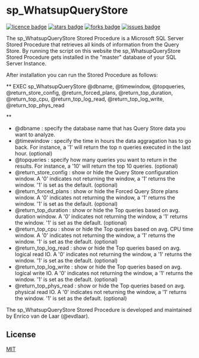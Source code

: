 # sp_WhatsupQueryStore
[![licence badge]][licence]
[![stars badge]][stars]
[![forks badge]][forks]
[![issues badge]][issues]

[licence badge]:https://img.shields.io/badge/license-MIT-blue.svg
[stars badge]:https://img.shields.io/github/stars/Evdlaar/sp_WhatsupQueryStore.svg
[forks badge]:https://img.shields.io/github/forks/Evdlaar/sp_WhatsupQueryStore.svg
[issues badge]:https://img.shields.io/github/issues/Evdlaar/sp_WhatsupQueryStore.svg

[licence]:https://github.com/Evdlaar/sp_WhatsupQueryStore/blob/master/LICENSE.md
[stars]:https://github.com/Evdlaar/sp_WhatsupQueryStore/stargazers
[forks]:https://github.com/Evdlaar/sp_WhatsupQueryStore/network
[issues]:https://github.com/Evdlaar/sp_WhatsupQueryStore/issues

The sp_WhatsupQueryStore Stored Procedure is a Microsoft SQL Server Stored Procedure that retrieves all kinds of information from the Query Store.
By running the script on this website the sp_WhatsupQueryStore Stored Procedure gets installed in the "master" database of your SQL Server Instance.

After installation you can run the Stored Procedure as follows:

**
EXEC sp_WhatsupQueryStore 
    @dbname, 
	@timewindow, 
	@topqueries,
	@return_store_config,
	@return_forced_plans,
	@return_top_duration,
	@return_top_cpu,
	@return_top_log_read,
	@return_top_log_write,
	@return_top_phys_read
	
**

- @dbname : specify the database name that has Query Store data you want to analyze.
- @timewindow : specify the time in hours the data aggragation has to go back. For instance, a '1' will return the top n queries executed in the last hour. (optional)
- @topqueries : specify how many queries you want to return in the results. For instance, a '10' will return the top 10 queries. (optional)
- @return_store_config : show or hide the Query Store configuration window. A '0' indicates not returning the window, a '1' returns the window. '1' is set as the default. (optional)
- @return_forced_plans : show or hide the Forced Query Store plans window. A '0' indicates not returning the window, a '1' returns the window. '1' is set as the default. (optional)
- @return_top_duration : show or hide the Top queries based on avg. duration window.  A '0' indicates not returning the window, a '1' returns the window. '1' is set as the default. (optional)
- @return_top_cpu : show or hide the Top queries based on avg. CPU time window. A '0' indicates not returning the window, a '1' returns the window. '1' is set as the default. (optional)
- @return_top_log_read : show or hide the Top queries based on avg. logical read IO. A '0' indicates not returning the window, a '1' returns the window. '1' is set as the default. (optional)
- @return_top_log_write : show or hide the Top queries based on avg. logical write IO. A '0' indicates not returning the window, a '1' returns the window. '1' is set as the default. (optional)
- @return_top_phys_read : show or hide the Top queries based on avg. physical read IO. A '0' indicates not returning the window, a '1' returns the window. '1' is set as the default. (optional)

The sp_WhatsupQueryStore Stored Procedure is developed and maintained by Enrico van de Laar (@evdlaar).


## License
[MIT](/license.md)